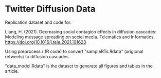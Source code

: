 # Twitter Diffusion Data

Replication dataset and code for:

Liang, H. (2021). Decreasing social contagion effects in diffusion cascades: Modeling message spreading on social media. Telematics and Informatics. https://doi.org/10.1016/j.tele.2021.101623

Using preprocess.r (R code) to convert "sampleRTs.Rdata" (origional retweets) to diffusion cascades. 

"data_model.Rdata" is the dataset to generate all figures and tables in the article.
